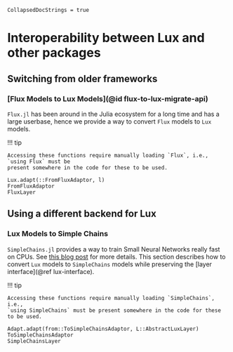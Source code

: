 ```@meta
CollapsedDocStrings = true
```

# Interoperability between Lux and other packages

## Switching from older frameworks

### [Flux Models to Lux Models](@id flux-to-lux-migrate-api)

`Flux.jl` has been around in the Julia ecosystem for a long time and has a large userbase,
hence we provide a way to convert `Flux` models to `Lux` models.

!!! tip

    Accessing these functions require manually loading `Flux`, i.e., `using Flux` must be
    present somewhere in the code for these to be used.

```@docs
Lux.adapt(::FromFluxAdaptor, l)
FromFluxAdaptor
FluxLayer
```

## Using a different backend for Lux

### Lux Models to Simple Chains

`SimpleChains.jl` provides a way to train Small Neural Networks really fast on CPUs.
See [this blog post](https://julialang.org/blog/2022/04/simple-chains/) for more details.
This section describes how to convert `Lux` models to `SimpleChains` models while
preserving the [layer interface](@ref lux-interface).

!!! tip

    Accessing these functions require manually loading `SimpleChains`, i.e.,
    `using SimpleChains` must be present somewhere in the code for these to be used.

```@docs
Adapt.adapt(from::ToSimpleChainsAdaptor, L::AbstractLuxLayer)
ToSimpleChainsAdaptor
SimpleChainsLayer
```
